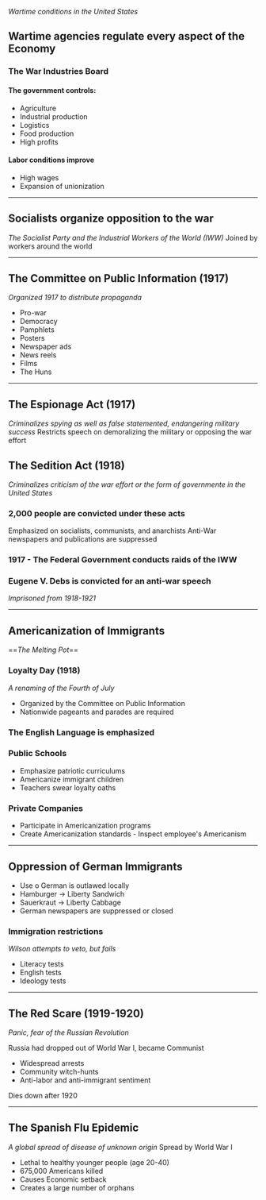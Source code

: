 *Wartime conditions in the United States*

## Wartime agencies regulate every aspect of the Economy

### The War  Industries Board

#### The government controls:
- Agriculture
- Industrial production
- Logistics
- Food production
- High profits

#### Labor conditions improve
- High wages
- Expansion of unionization

---

## Socialists organize opposition to the war
*The Socialist Party and the Industrial Workers of the World (IWW)*
Joined by workers around the world

---

## The Committee on Public Information (1917)

*Organized 1917 to distribute propaganda*

- Pro-war
- Democracy
- Pamphlets
- Posters
- Newspaper ads
- News reels
- Films
- The Huns

---

## The Espionage Act (1917)

*Criminalizes spying as well as false statemented, endangering military success*
Restricts speech on demoralizing the military or opposing the war effort

## The Sedition Act (1918)

*Criminalizes criticism of the war effort or the form of governmente in the United States*

### 2,000 people are convicted under these acts

Emphasized on socialists, communists, and anarchists
Anti-War newspapers and publications are suppressed

### 1917 - The Federal Government conducts raids of the IWW

### Eugene V. Debs is convicted for an anti-war speech
*Imprisoned from 1918-1921*

---

## Americanization of Immigrants
==*The Melting Pot*==

### Loyalty Day (1918)

*A renaming of the Fourth of July*

- Organized by the Committee on Public Information
- Nationwide pageants and parades are required

### The English Language is emphasized

### Public Schools

- Emphasize patriotic curriculums
- Americanize immigrant children
- Teachers swear loyalty oaths

### Private Companies

- Participate in Americanization programs
- Create Americanization standards - Inspect employee's Americanism

---

## Oppression of German Immigrants

- Use o German is outlawed locally
- Hamburger -> Liberty Sandwich
- Sauerkraut -> Liberty Cabbage
- German newspapers are suppressed or closed

### Immigration restrictions
*Wilson attempts to veto, but fails*

- Literacy tests
- English tests
- Ideology tests

---

## The Red Scare (1919-1920)

*Panic, fear of the Russian Revolution*

Russia had dropped out of World War I, became Communist

- Widespread arrests
- Community witch-hunts
- Anti-labor and anti-immigrant sentiment

Dies down after 1920

---

## The Spanish Flu Epidemic

*A global spread of disease of unknown origin*
Spread by World War I

- Lethal to healthy younger people (age 20-40)
- 675,000 Americans killed
- Causes Economic setback
- Creates a large number of orphans
